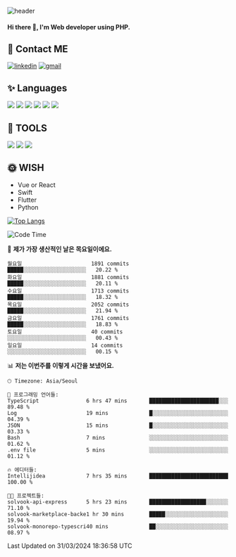 ![header](https://capsule-render.vercel.app/api?type=waving&color=auto&height=300&section=header&text=Elin&fontSize=90&animation=twinkling)

#### Hi there 👋, I'm <b>Web developer</b> using PHP. ####

<!--
- 🔭 I’m currently working on Uniwill
- 🌱 I’m currently learning Vue or React or Python.
-->

<!---#### I am PHP developer --->

## 💌 Contact ME ###
[<img src='https://img.shields.io/badge/-EunjiKo-%230A66C2?style=flat-square&logo=LinkedIn&logoColor=white' alt='linkedin'>](https://www.linkedin.com/in/https://www.linkedin.com/in/eunji-ko-00a907164//)  [<img src='https://img.shields.io/badge/-einee214%40gmail.com-%23EA4335?style=flat-square&logo=Gmail&logoColor=white' alt='gmail'>](einee214@gmail.com)  


## ✨ Languages
<img src='https://img.shields.io/badge/-PHP-%23777BB4?style=for-the-badge&logo=PHP&logoColor=white'> <img src='https://img.shields.io/badge/-Laravel-%23FF2D20?style=for-the-badge&logo=Laravel&logoColor=white'> <img src='https://img.shields.io/badge/Jquery-%230769AD?style=for-the-badge&logo=Jquery&logoColor=white'> <img src='https://img.shields.io/badge/CSS3-%231572B6?style=for-the-badge&logo=CSS3&logoColor=white'> <img src='https://img.shields.io/badge/Bootstrap-%237952B3?style=for-the-badge&logo=Bootstrap&logoColor=white' > <img src='https://img.shields.io/badge/MySQL-%234479A1?style=for-the-badge&logo=MySQL&logoColor=white' >

## 🌷 TOOLS
<img src='https://img.shields.io/badge/PHPSTORM-%23000000?style=for-the-badge&logo=PhpStorm&logoColor=white' > <img src='https://img.shields.io/badge/GitLab-%23FCA121?style=for-the-badge&logo=GitLab&logoColor=white' > <img src='https://img.shields.io/badge/GitHub-%23181717?style=for-the-badge&logo=GitHub&logoColor=white'>


## 🌞 WISH
- Vue or React
- Swift
- Flutter
- Python


[![Top Langs](https://github-readme-stats.vercel.app/api/top-langs/?username=ein214&layout=compact)](https://github.com/anuraghazra/github-readme-stats)

<!--START_SECTION:waka-->
![Code Time](http://img.shields.io/badge/Code%20Time-3%2C360%20hrs%2048%20mins-blue)

📅 **제가 가장 생산적인 날은 목요일이에요.** 

```text
월요일                      1891 commits        █████░░░░░░░░░░░░░░░░░░░░   20.22 % 
화요일                      1881 commits        █████░░░░░░░░░░░░░░░░░░░░   20.11 % 
수요일                      1713 commits        █████░░░░░░░░░░░░░░░░░░░░   18.32 % 
목요일                      2052 commits        █████░░░░░░░░░░░░░░░░░░░░   21.94 % 
금요일                      1761 commits        █████░░░░░░░░░░░░░░░░░░░░   18.83 % 
토요일                      40 commits          ░░░░░░░░░░░░░░░░░░░░░░░░░   00.43 % 
일요일                      14 commits          ░░░░░░░░░░░░░░░░░░░░░░░░░   00.15 % 
```


📊 **저는 이번주를 이렇게 시간을 보냈어요.** 

```text
🕑︎ Timezone: Asia/Seoul

💬 프로그래밍 언어들: 
TypeScript               6 hrs 47 mins       ██████████████████████░░░   89.48 % 
Log                      19 mins             █░░░░░░░░░░░░░░░░░░░░░░░░   04.39 % 
JSON                     15 mins             █░░░░░░░░░░░░░░░░░░░░░░░░   03.33 % 
Bash                     7 mins              ░░░░░░░░░░░░░░░░░░░░░░░░░   01.62 % 
.env file                5 mins              ░░░░░░░░░░░░░░░░░░░░░░░░░   01.12 % 

🔥 에디터들: 
Intellijidea             7 hrs 35 mins       █████████████████████████   100.00 % 

🐱‍💻 프로젝트들: 
solvook-api-express      5 hrs 23 mins       ██████████████████░░░░░░░   71.10 % 
solvook-marketplace-backe1 hr 30 mins        █████░░░░░░░░░░░░░░░░░░░░   19.94 % 
solvook-monorepo-typescri40 mins             ██░░░░░░░░░░░░░░░░░░░░░░░   08.97 % 
```


 Last Updated on 31/03/2024 18:36:58 UTC
<!--END_SECTION:waka-->

<!---![GitHub stats](https://github-readme-stats.vercel.app/api?username=ein214&show_icons=true&theme=dracula)  --->



